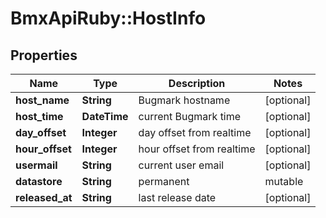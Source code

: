 # BmxApiRuby::HostInfo

## Properties
Name | Type | Description | Notes
------------ | ------------- | ------------- | -------------
**host_name** | **String** | Bugmark hostname | [optional] 
**host_time** | **DateTime** | current Bugmark time | [optional] 
**day_offset** | **Integer** | day offset from realtime | [optional] 
**hour_offset** | **Integer** | hour offset from realtime | [optional] 
**usermail** | **String** | current user email | [optional] 
**datastore** | **String** | permanent | mutable | [optional] 
**released_at** | **String** | last release date | [optional] 


